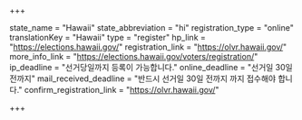 +++

state_name = "Hawaii"
state_abbreviation = "hi"
registration_type = "online"
translationKey = "Hawaii"
type = "register"
hp_link = "https://elections.hawaii.gov/"
registration_link = "https://olvr.hawaii.gov/"
more_info_link = "https://elections.hawaii.gov/voters/registration/"
ip_deadline = "선거당일까지 등록이 가능합니다."
online_deadline = "선거일 30일 전까지"
mail_received_deadline = "반드시 선거일 30일 전까지 까지 접수해야 합니다."
confirm_registration_link = "https://olvr.hawaii.gov/"

+++